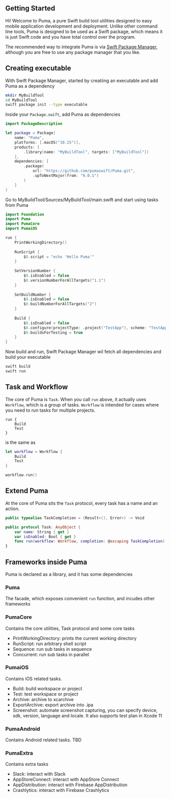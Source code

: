 ## Getting Started

Hi! Welcome to Puma, a pure Swift build tool utilities designed to easy mobile application development and deployment. Unlike other command line tools, Puma is designed to be used as a Swift package, which means it is just Swift code and you have total control over the program.

The recommended way to integrate Puma is via [Swift Package Manager](https://swift.org/package-manager/), although you are free to use any package manager that you like.

## Creating executable

With Swift Package Manager, started by creatiing an executable and add Puma as a dependency

```sh
mkdir MyBuildTool
cd MyBuildTool
swift package init --type executable
```

Inside your `Package.swift`, add Puma as dependencies

```swift
import PackageDescription

let package = Package(
    name: "Puma",
    platforms: [.macOS("10.15")],
    products: [
        .library(name: "MyBuildTool", targets: ["MyBuildTool"])
    ],
    dependencies: [
        .package(
            url: "https://github.com/pumaswift/Puma.git",
            .upToNextMajor(from: "0.0.1")
        )
    ]
)
```

Go to MyBuildTool/Sources/MyBuildTool/main.swift and start using tasks from Puma

```swift
import Foundation
import Puma
import PumaCore
import PumaiOS

run {
    PrintWorkingDirectory()
    
    RunScript {
        $0.script = "echo 'Hello Puma'"
    }
    
    SetVersionNumber {
        $0.isEnabled = false
        $0.versionNumberForAllTargets("1.1")
    }
    
    SetBuildNumber {
        $0.isEnabled = false
        $0.buildNumberForAllTargets("2")
    }
    
    Build {
        $0.isEnabled = false
        $0.configure(projectType: .project("TestApp"), scheme: "TestApp")
        $0.buildsForTesting = true
    }
}
```

Now build and run, Swift Package Manager wil fetch all dependencies and build your executable

```sh
swift build
swift run
```

## Task and Workflow

The core of Puma is `Task`. When you call `run` above, it actually uses `Workflow`, which is a group of tasks. `Workflow` is intended for cases where you need to run tasks for multiple projects.

```swif
run {
    Build
    Test
}
```

is the same as

```swift
let workflow = Workflow {
    Build
    Test
}

workflow.run()
```

## Extend Puma

At the core of Puma sits the `Task` protocol, every task has a name and an action.

```swift
public typealias TaskCompletion = (Result<(), Error>) -> Void

public protocol Task: AnyObject {
    var name: String { get }
    var isEnabled: Bool { get }
    func run(workflow: Workflow, completion: @escaping TaskCompletion)
}
```

## Frameworks inside Puma

Puma is declared as a library, and it has some dependencies

### Puma

The facade, which exposes convenient `run` function, and incudes other frameworks

### PumaCore

Contains the core utilities, Task protocol and some core tasks

- PrintWorkingDirectory: prints the current working directory
- RunScript: run arbitrary shell script
- Sequence: run sub tasks in sequence
- Concurrent: run sub tasks in parallel

### PumaiOS

Contains iOS related tasks.

- Build: build workspace or project
- Test: test workspace or project
- Archive: archive to xcarchive
- ExportArchive: export archive into .ipa
- Screenshot: automate screenshot capturing, you can specify device, sdk, version, language and locale. It also supports test plan in Xcode 11

### PumaAndroid

Contains Android related tasks. TBD

### PumaExtra

Contains extra tasks

- Slack: interact with Slack
- AppStoreConnect: interact with AppStore Connect
- AppDistribution: interact with Firebase AppDistribution
- Crashlytics: interact with Firebase Crashlytics